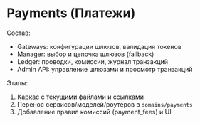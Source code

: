 # Payments (Платежи)

Состав:
- Gateways: конфигурации шлюзов, валидация токенов
- Manager: выбор и цепочка шлюзов (fallback)
- Ledger: проводки, комиссии, журнал транзакций
- Admin API: управление шлюзами и просмотр транзакций

Этапы:
1) Каркас с текущими файлами и ссылками
2) Перенос сервисов/моделей/роутеров в `domains/payments`
3) Добавление правил комиссий (payment_fees) и UI
